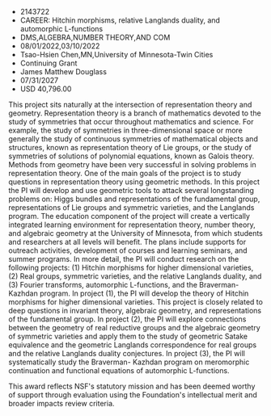 
* 2143722
* CAREER: Hitchin morphisms, relative Langlands duality, and automorphic L-functions
* DMS,ALGEBRA,NUMBER THEORY,AND COM
* 08/01/2022,03/10/2022
* Tsao-Hsien Chen,MN,University of Minnesota-Twin Cities
* Continuing Grant
* James Matthew Douglass
* 07/31/2027
* USD 40,796.00

This project sits naturally at the intersection of representation theory and
geometry. Representation theory is a branch of mathematics devoted to the study
of symmetries that occur throughout mathematics and science. For example, the
study of symmetries in three-dimensional space or more generally the study of
continuous symmetries of mathematical objects and structures, known as
representation theory of Lie groups, or the study of symmetries of solutions of
polynomial equations, known as Galois theory. Methods from geometry have been
very successful in solving problems in representation theory. One of the main
goals of the project is to study questions in representation theory using
geometric methods. In this project the PI will develop and use geometric tools
to attack several longstanding problems on: Higgs bundles and representations of
the fundamental group, representations of Lie groups and symmetric varieties,
and the Langlands program. The education component of the project will create a
vertically integrated learning environment for representation theory, number
theory, and algebraic geometry at the University of Minnesota, from which
students and researchers at all levels will benefit. The plans include supports
for outreach activities, development of courses and learning seminars, and
summer programs. In more detail, the PI will conduct research on the following
projects: (1) Hitchin morphisms for higher dimensional varieties, (2) Real
groups, symmetric varieties, and the relative Langlands duality, and (3) Fourier
transforms, automorphic L-functions, and the Braverman-Kazhdan program. In
project (1), the PI will develop the theory of Hitchin morphisms for higher
dimensional varieties. This project is closely related to deep questions in
invariant theory, algebraic geometry, and representations of the fundamental
group. In project (2), the PI will explore connections between the geometry of
real reductive groups and the algebraic geometry of symmetric varieties and
apply them to the study of geometric Satake equivalence and the geometric
Langlands correspondence for real groups and the relative Langlands duality
conjectures. In project (3), the PI will systematically study the Braverman-
Kazhdan program on meromorphic continuation and functional equations of
automorphic L-functions.

This award reflects NSF's statutory mission and has been deemed worthy of
support through evaluation using the Foundation's intellectual merit and broader
impacts review criteria.
